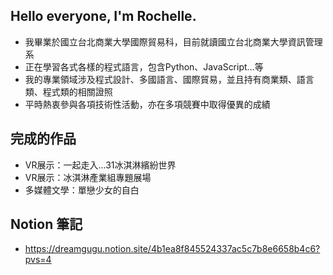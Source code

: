 ## Hello everyone, I'm Rochelle.
- 我畢業於國立台北商業大學國際貿易科，目前就讀國立台北商業大學資訊管理系  
- 正在學習各式各樣的程式語言，包含Python、JavaScript…等  
- 我的專業領域涉及程式設計、多國語言、國際貿易，並且持有商業類、語言類、程式類的相關證照  
- 平時熱衷參與各項技術性活動，亦在多項競賽中取得優異的成績  

## 完成的作品
- VR展示：一起走入…31冰淇淋繽紛世界
- VR展示：冰淇淋產業組專題展場
- 多媒體文學：單戀少女的自白

## Notion 筆記
- https://dreamgugu.notion.site/4b1ea8f845524337ac5c7b8e6658b4c6?pvs=4